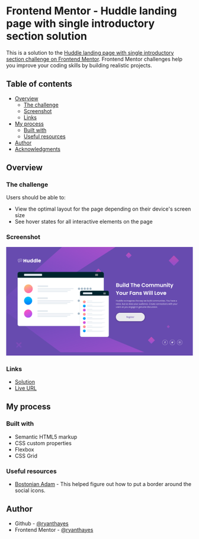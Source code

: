 # Frontend Mentor - Huddle landing page with single introductory section solution

This is a solution to the [Huddle landing page with single introductory section challenge on Frontend Mentor](https://www.frontendmentor.io/challenges/huddle-landing-page-with-a-single-introductory-section-B_2Wvxgi0). Frontend Mentor challenges help you improve your coding skills by building realistic projects. 

## Table of contents

- [Overview](#overview)
  - [The challenge](#the-challenge)
  - [Screenshot](#screenshot)
  - [Links](#links)
- [My process](#my-process)
  - [Built with](#built-with)
  - [Useful resources](#useful-resources)
- [Author](#author)
- [Acknowledgments](#acknowledgments)

## Overview

### The challenge

Users should be able to:

- View the optimal layout for the page depending on their device's screen size
- See hover states for all interactive elements on the page

### Screenshot

![](./solution.png)

### Links

- [Solution](https://github.com/ryanthayes/fem-huddle-landing-page)
- [Live URL](https://ryanthayes.github.io/fem-huddle-landing-page)

## My process

### Built with

- Semantic HTML5 markup
- CSS custom properties
- Flexbox
- CSS Grid

### Useful resources

- [Bostonian Adam](https://bostonianadam.com/2019/09/how-to-add-circle-border-around-font-awesome-icon/) - This helped figure out how to put a border around the social icons.

## Author

- Github - [@ryanthayes](https://github.com/ryanthayes)
- Frontend Mentor - [@ryanthayes](https://www.frontendmentor.io/profile/ryanthayes)
